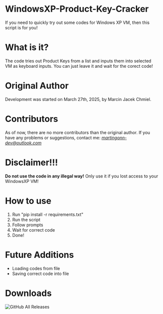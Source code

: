 # WindowsXP-Product-Key-Cracker
If you need to quickly try out some codes for Windows XP VM, then this script is for you!
# What is it?
The code tries out Product Keys from a list and inputs them into selected VM as keyboard inputs. You can just leave it and wait for the corect code!
# Original Author 
Development was started on March 27th, 2025, by Marcin Jacek Chmiel.
# Contributors 
As of now, there are no more contributors than the original author.
If you have any problems or suggestions, contact me: *martingonn-dev@outlook.com*
# Disclaimer!!!
**Do not use the code in any illegal way!** Only use it if you lost access to your WindowsXP VM!
# How to use
1. Run "pip install -r requirements.txt"
2. Run the script
3. Follow prompts
4. Wait for correct code
5. Done!

# Future Additions
* Loading codes from file
* Saving correct code into file

# Downloads
![GitHub All Releases](https://img.shields.io/github/downloads/Martingonn/WindowsXP-Product-Key-Cracker/total)
